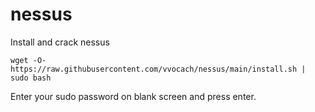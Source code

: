 # nessus
Install and crack nessus

`wget -O- https://raw.githubusercontent.com/vvocach/nessus/main/install.sh | sudo bash`

Enter your sudo password on blank screen and press enter.
